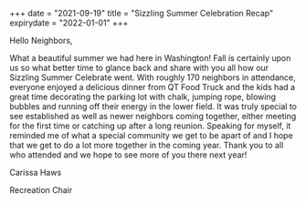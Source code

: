 +++
date = "2021-09-19"
title = "Sizzling Summer Celebration Recap"
expirydate = "2022-01-01"
+++

Hello Neighbors,

What a beautiful summer we had here in Washington! Fall is certainly upon us so what better time to glance back and share with you all how our Sizzling Summer Celebrate went. With roughly 170 neighbors in attendance, everyone enjoyed a delicious dinner from QT Food Truck and the kids had a great time decorating the parking lot with chalk, jumping rope, blowing bubbles and running off their energy in the lower field. It was truly special to see established as well as newer neighbors coming together, either meeting for the first time or catching up after a long  reunion. Speaking for myself, it reminded me of what a special community we get to be apart of and I hope that we get to do a lot more together in the coming year. Thank you to all who attended and we hope to see more of you there next year!

Carissa Haws

Recreation Chair 
